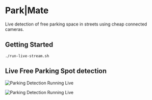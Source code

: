 # Park|Mate

Live detection of free parking space in streets using cheap connected cameras.

## Getting Started

```
./run-live-stream.sh
```

## Live Free Parking Spot detection 

![Parking Detection Running Live](https://drive.google.com/uc?export=download&id=1zu4DEbCUbvVJ3FxSaD-64Lt26M_CW-Ri "Parking Detection Running Live")

![Parking Detection Running Live](https://drive.google.com/uc?export=download&id=1lj73UnvYD3v9K8Vl1CMMhxIu3gcYM6Xb "Parking Detection Running Live")
